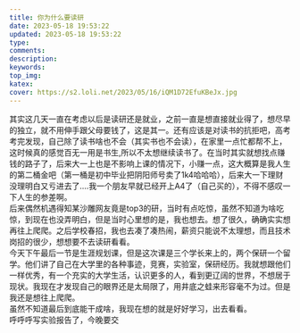 ```yaml
---
title: 你为什么要读研
date: 2023-05-18 19:53:22
updated: 2023-05-18 19:53:22
type:
comments:
description:
keywords:
top_img: 
katex:
cover: https://s2.loli.net/2023/05/16/iQM1D72EfuKBeJx.jpg
---
```

其实这几天一直在考虑以后是读研还是就业，之前一直是想直接就业得了，想尽早的独立，就不用伸手跟父母要钱了，这是其一。还有应该是对读书的抗拒吧，高考考完发现，自己除了读书啥也不会（其实书也不会读），在家里一点忙都帮不上，这时候真的感觉百无一用是书生,所以不太想继续读书了。在当时其实就想找点赚钱的路子了，后来大一上也是不影响上课的情况下，小赚一点，这大概算是我人生的第二桶金吧（第一桶是初中毕业把阴阳师号卖了1k4哈哈哈），后来大一下理财没理明白又亏进去了....我一个朋友早就已经开上A4了（自己买的），不得不感叹一下人生的参差啊。<br/>
后来偶然机遇得知某沙雕网友竟是top3的研，当时有点吃惊，虽然不知道为啥吃惊，到现在也没弄明白，但是当时心里想的是，我也想去。想了很久，确确实实想再往上爬爬。之后学校春招，我也去凑了凑热闹，薪资只能说不太理想，而且技术岗招的很少，想想要不去读研看看。<br/>
今天下午最后一节是生涯规划课，但是这次课是三个学长来上的，两个保研一个留学。他们讲了自己在大学里的各种事迹，竞赛，实验室，保研经历。我就想跟他们一样优秀，有一个充实的大学生活，认识更多的人，看到更辽阔的世界，不想居于现状。我现在才发现自己的眼界还是太局限了，用井底之蛙来形容毫不为过。但是我还是想往上爬爬。<br/>
虽然不知道最后到底能干成啥，我现在想的就是好好学习，出去看看。<br/>
呼呼呼写实验报告了，今晚要交<br/>